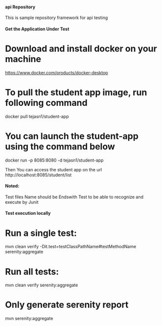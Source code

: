 #### api Repository
This is sample repository framework for api testing

#### Get the Application Under Test
# Download and install docker on your machine

https://www.docker.com/products/docker-desktop

# To pull the student app image, run following command 

docker pull tejasn1/student-app

# You can launch the student-app using the command below

docker run -p 8085:8080 -d tejasn1/student-app

Then You can access the student app on the url http://localhost:8085/student/list

#### Noted:
Test files Name should be Endswith Test to be able to recognize and execute by Junit

#### Test execution locally 
# Run a single test:

mvn clean verify -Dit.test=testClassPathName#testMethodName serenity:aggregate

# Run all tests:

mvn clean verify serenity:aggregate

# Only generate serenity report

mvn serenity:aggregate

